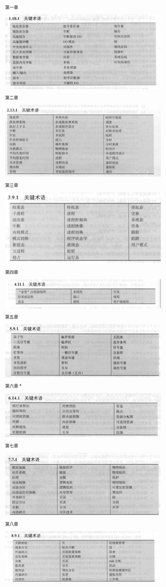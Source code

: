 

第一章

![58442319918](assets/1584423199186-1584423200387-1584423224507.png)

第二章

![58442323793](assets/1584423237939.png)

第三章

![58449872146](assets/1584498721463-1584498723463.png)

第四章

![58451252774](assets/1584512527741.png)

第五章

![58451940810](assets/1584519408101.png)

第六章 *

![58466701032](assets/1584667010322-1584667011136.png)

第七章

![58466698736](assets/1584666987368.png)

第八章

![58467030918](assets/1584670309186.png)



